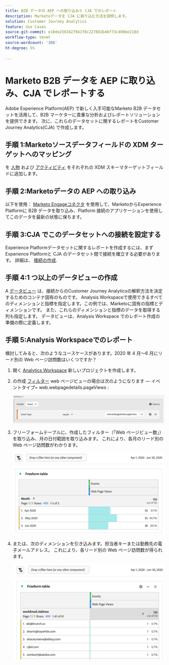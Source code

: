```yaml
---
title: B2B データの AEP への取り込みと CJA でのレポート
description: Marketoデータを CJA に取り込む方法を説明します。
solution: Customer Journey Analytics
feature: Use Cases
source-git-commit: e18de2563427941f8c227881b46f73c490be218d
workflow-type: tm+mt
source-wordcount: '368'
ht-degree: 5%

---
```



# Marketo B2B データを AEP に取り込み、CJA でレポートする

Adobe Experience Platform(AEP) で新しく入手可能なMarketo B2B データセットを活用して、B2B マーケターに貴重な分析およびレポートソリューションを提供できます。 次に、これらのデータセットに関するレポートをCustomer Journey Analytics(CJA) で作成します。

## 手順 1:Marketoソースデータフィールドの XDM ターゲットへのマッピング

を [人物](https://experienceleague.adobe.com/docs/experience-platform/sources/connectors/adobe-applications/mapping/marketo.html?lang=en#persons) および [アクティビティ](https://experienceleague.adobe.com/docs/experience-platform/sources/connectors/adobe-applications/mapping/marketo.html?lang=en#activities) をそれぞれの XDM スキーマターゲットフィールドに追加します。

## 手順 2:Marketoデータの AEP への取り込み

以下を使用： [Marketo Engageコネクタ](https://experienceleague.adobe.com/docs/experience-platform/sources/connectors/adobe-applications/marketo/marketo.html?lang=en) を使用して、MarketoからExperience Platformに B2B データを取り込み、Platform 接続のアプリケーションを使用してこのデータを最新の状態に保ちます。

## 手順 3:CJA でこのデータセットへの接続を設定する

Experience Platformデータセットに関するレポートを作成するには、まずExperience Platformと CJA のデータセット間で接続を確立する必要があります。 詳細は、 [接続の作成](https://experienceleague.adobe.com/docs/analytics-platform/using/cja-connections/create-connection.html?lang=ja).

## 手順 4:1 つ以上のデータビューの作成

A [データビュー](/help/data-views/data-views.md) は、接続からのCustomer Journey Analyticsの解釈方法を決定するためのコンテナ固有のものです。 Analysis Workspaceで使用できるすべてのディメンションと指標を指定します。この例では、Marketoに固有の指標とディメンションです。 また、これらのディメンションと指標のデータを取得する列も指定します。 データビューは、Analysis Workspace でのレポート作成の準備の際に定義します。

## 手順 5:Analysis Workspaceでのレポート

検討してみると、次のようなユースケースがあります。2020 年 4 月～6 月にリード別の Web ページ訪問数はいくつですか？

1. 開く [Analytics Workspace](/help/analysis-workspace/home.md) 新しいプロジェクトを作成します。

1. の作成 [フィルター](/help/components/filters/create-filters.md) web ページビューの場合は次のようになります — イベントタイプ= web.webpagedetails.pageViews :

   ![](assets/marketo-filter.png)

1. フリーフォームテーブルに、作成したフィルター（「Web ページビュー数」）を取り込み、月の日付範囲を取り込みます。 これにより、各月のリード別の Web ページ訪問数がわかります。

   ![](assets/marketo-freeform.png)

1. または、次のディメンションを引き込みます。担当者キーまたは勤務先の電子メールアドレス。 これにより、各リード別の Web ページ訪問数が得られます。

   ![](assets/marketo-freeform2.png)
